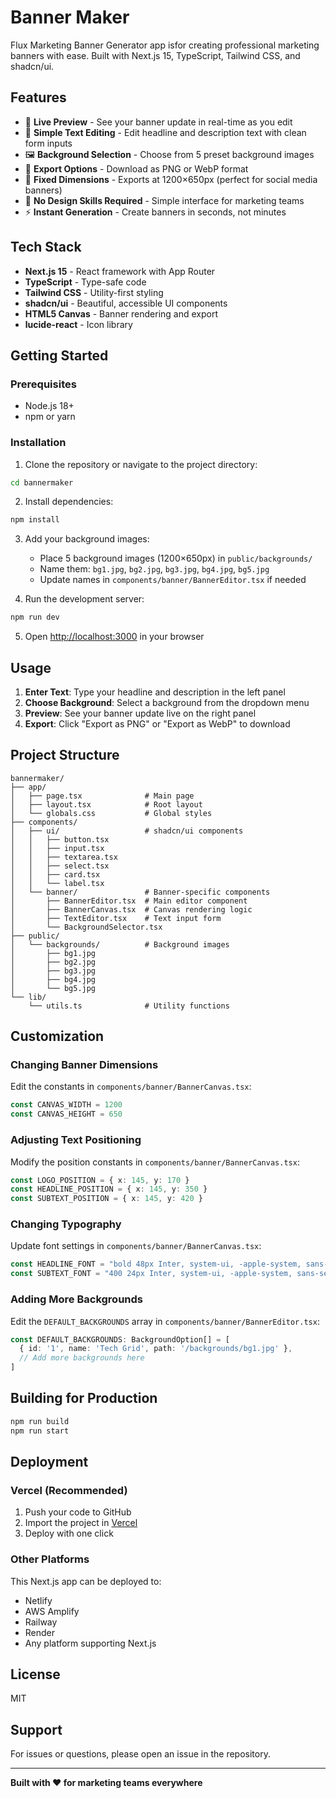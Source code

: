 # Banner Maker

Flux Marketing Banner Generator app isfor creating professional marketing banners with ease. Built with Next.js 15, TypeScript, Tailwind CSS, and shadcn/ui.

## Features

- 🎨 **Live Preview** - See your banner update in real-time as you edit
- 📝 **Simple Text Editing** - Edit headline and description text with clean form inputs
- 🖼️ **Background Selection** - Choose from 5 preset background images
- 💾 **Export Options** - Download as PNG or WebP format
- 📏 **Fixed Dimensions** - Exports at 1200×650px (perfect for social media banners)
- 🎯 **No Design Skills Required** - Simple interface for marketing teams
- ⚡ **Instant Generation** - Create banners in seconds, not minutes

## Tech Stack

- **Next.js 15** - React framework with App Router
- **TypeScript** - Type-safe code
- **Tailwind CSS** - Utility-first styling
- **shadcn/ui** - Beautiful, accessible UI components
- **HTML5 Canvas** - Banner rendering and export
- **lucide-react** - Icon library

## Getting Started

### Prerequisites

- Node.js 18+ 
- npm or yarn

### Installation

1. Clone the repository or navigate to the project directory:
```bash
cd bannermaker
```

2. Install dependencies:
```bash
npm install
```

3. Add your background images:
   - Place 5 background images (1200×650px) in `public/backgrounds/`
   - Name them: `bg1.jpg`, `bg2.jpg`, `bg3.jpg`, `bg4.jpg`, `bg5.jpg`
   - Update names in `components/banner/BannerEditor.tsx` if needed

4. Run the development server:
```bash
npm run dev
```

5. Open [http://localhost:3000](http://localhost:3000) in your browser

## Usage

1. **Enter Text**: Type your headline and description in the left panel
2. **Choose Background**: Select a background from the dropdown menu
3. **Preview**: See your banner update live on the right panel
4. **Export**: Click "Export as PNG" or "Export as WebP" to download

## Project Structure

```
bannermaker/
├── app/
│   ├── page.tsx              # Main page
│   ├── layout.tsx            # Root layout
│   └── globals.css           # Global styles
├── components/
│   ├── ui/                   # shadcn/ui components
│   │   ├── button.tsx
│   │   ├── input.tsx
│   │   ├── textarea.tsx
│   │   ├── select.tsx
│   │   ├── card.tsx
│   │   └── label.tsx
│   └── banner/               # Banner-specific components
│       ├── BannerEditor.tsx  # Main editor component
│       ├── BannerCanvas.tsx  # Canvas rendering logic
│       ├── TextEditor.tsx    # Text input form
│       └── BackgroundSelector.tsx
├── public/
│   └── backgrounds/          # Background images
│       ├── bg1.jpg
│       ├── bg2.jpg
│       ├── bg3.jpg
│       ├── bg4.jpg
│       └── bg5.jpg
└── lib/
    └── utils.ts              # Utility functions
```

## Customization

### Changing Banner Dimensions

Edit the constants in `components/banner/BannerCanvas.tsx`:
```typescript
const CANVAS_WIDTH = 1200
const CANVAS_HEIGHT = 650
```

### Adjusting Text Positioning

Modify the position constants in `components/banner/BannerCanvas.tsx`:
```typescript
const LOGO_POSITION = { x: 145, y: 170 }
const HEADLINE_POSITION = { x: 145, y: 350 }
const SUBTEXT_POSITION = { x: 145, y: 420 }
```

### Changing Typography

Update font settings in `components/banner/BannerCanvas.tsx`:
```typescript
const HEADLINE_FONT = "bold 48px Inter, system-ui, -apple-system, sans-serif"
const SUBTEXT_FONT = "400 24px Inter, system-ui, -apple-system, sans-serif"
```

### Adding More Backgrounds

Edit the `DEFAULT_BACKGROUNDS` array in `components/banner/BannerEditor.tsx`:
```typescript
const DEFAULT_BACKGROUNDS: BackgroundOption[] = [
  { id: '1', name: 'Tech Grid', path: '/backgrounds/bg1.jpg' },
  // Add more backgrounds here
]
```

## Building for Production

```bash
npm run build
npm run start
```

## Deployment

### Vercel (Recommended)

1. Push your code to GitHub
2. Import the project in [Vercel](https://vercel.com)
3. Deploy with one click

### Other Platforms

This Next.js app can be deployed to:
- Netlify
- AWS Amplify
- Railway
- Render
- Any platform supporting Next.js

## License

MIT

## Support

For issues or questions, please open an issue in the repository.

---

**Built with ❤️ for marketing teams everywhere**
